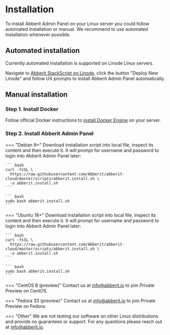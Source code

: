 # Installation

To install Abberit Admin Panel on your Linux server you could follow automated installation or manual. We recommend to use automated installation whenever possible.

## Automated installation

Currently automated installation is supported on Linode Linux servers.

Navigate to [Abberit StackScript on Linode](https://cloud.linode.com/stackscripts/745522), click the button "Deploy New Linode" and follow UX prompts to install Abberit Admin Panel automatically.

## Manual installation

### Step 1. Install Docker

Follow official Docker instructions to [install Docker Engine](https://docs.docker.com/engine/install/) on your server.

### Step 2. Install Abberit Admin Panel

=== "Debian 9+"
    Download installation script into local file, inspect its content and then execute it. It will prompt for username and password to login into Abberit Admin Panel later:

    ``` bash
    curl -fsSL \
      https://raw.githubusercontent.com/Abberit/abberit-cloud/master/scripts/abberit.install.sh \
      -o abberit.install.sh
    ```

    ``` bash
    sudo bash abberit.install.sh
    ```

=== "Ubuntu 18+"
    Download installation script into local file, inspect its content and then execute it. It will prompt for username and password to login into Abberit Admin Panel later:

    ``` bash
    curl -fsSL \
      https://raw.githubusercontent.com/Abberit/abberit-cloud/master/scripts/abberit.install.sh \
      -o abberit.install.sh
    ```

    ``` bash
    sudo bash abberit.install.sh
    ```

=== "CentOS 8 (preview)"
    Contact us at [info@abberit.io](mailto:info@abberit.io?subject=CentOS%20Private%20Preview) to join Private Preview on CentOS.

=== "Fedora 33 (preview)"
    Contact us at [info@abberit.io](mailto:info@abberit.io?subject=Fedora%20Private%20Preview) to join Private Preview on Fedora.

=== "Other"
    We are not testing our software on other Linux distributions and provide no guarantees or support. For any questions please reach out at [info@abberit.io](mailto:info@abberit.io?subject=Other%20Linux%20Distro).